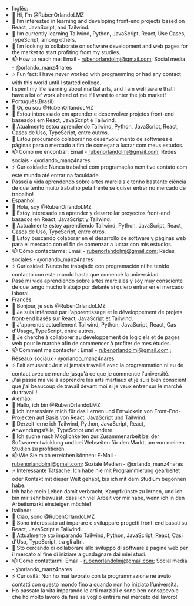 - Inglês:
- 👋 Hi, I’m @RubenOrlandoLMZ
- 👀 I’m interested in learning and developing front-end projects based on React, JavaScript, and Tailwind.
- 🌱 I’m currently learning Tailwind, Python, JavaScript, React, Use Cases, TypeScript, among others.
- 💞️ I’m looking to collaborate on software development and web pages for the market to start profiting from my studies.
- 📫 How to reach me: Email - rubenorlandolmj@gmail.com; Social media - @orlando_manz4nares
- ⚡ Fun fact: I have never worked with programming or had any contact with this world until I started college.
- I spent my life learning about martial arts, and I am well aware that I have a lot of work ahead of me if I want to enter the job market!
- Português(Brasil):
- 👋 Oi, eu sou @RubenOrlandoLMZ
- 👀 Estou interessado em aprender e desenvolver projetos front-end baseados em React, JavaScript e Tailwind.
- 🌱 Atualmente estou aprendendo Tailwind, Python, JavaScript, React, Casos de Uso, TypeScript, entre outros.
- 💞️ Estou procurando colaborar no desenvolvimento de softwares e páginas para o mercado a fim de começar a lucrar com meus estudos.
- 📫 Como me encontrar: Email - rubenorlandolmj@gmail.com; Redes sociais - @orlando_manz4nares
- ⚡ Curiosidade: Nunca trabalhei com programação nem tive contato com este mundo até entrar na faculdade.
- Passei a vida aprendendo sobre artes marciais e tenho bastante ciência de que tenho muito trabalho pela frente se quiser entrar no mercado de trabalho!
- Espanhol:
- 👋 Hola, soy @RubenOrlandoLMZ
- 👀 Estoy interesado en aprender y desarrollar proyectos front-end basados en React, JavaScript y Tailwind.
- 🌱 Actualmente estoy aprendiendo Tailwind, Python, JavaScript, React, Casos de Uso, TypeScript, entre otros.
- 💞️ Estoy buscando colaborar en el desarrollo de software y páginas web para el mercado con el fin de comenzar a lucrar con mis estudios.
- 📫 Cómo contactarme: Email - rubenorlandolmj@gmail.com; Redes sociales - @orlando_manz4nares
- ⚡ Curiosidad: Nunca he trabajado con programación ni he tenido contacto con este mundo hasta que comencé la universidad.
- Pasé mi vida aprendiendo sobre artes marciales y soy muy consciente de que tengo mucho trabajo por delante si quiero entrar en el mercado laboral.
- Francês:
- 👋 Bonjour, je suis @RubenOrlandoLMZ
- 👀 Je suis intéressé par l'apprentissage et le développement de projets front-end basés sur React, JavaScript et Tailwind.
- 🌱 J'apprends actuellement Tailwind, Python, JavaScript, React, Cas d'Usage, TypeScript, entre autres.
- 💞️ Je cherche à collaborer au développement de logiciels et de pages web pour le marché afin de commencer à profiter de mes études.
- 📫 Comment me contacter : Email - rubenorlandolmj@gmail.com ; Réseaux sociaux - @orlando_manz4nares
- ⚡ Fait amusant : Je n'ai jamais travaillé avec la programmation ni eu de contact avec ce monde jusqu'à ce que je commence l'université.
- J'ai passé ma vie à apprendre les arts martiaux et je suis bien conscient que j'ai beaucoup de travail devant moi si je veux entrer sur le marché du travail !
- Alemão:
- 👋 Hallo, ich bin @RubenOrlandoLMZ
- 👀 Ich interessiere mich für das Lernen und Entwickeln von Front-End-Projekten auf Basis von React, JavaScript und Tailwind.
- 🌱 Derzeit lerne ich Tailwind, Python, JavaScript, React, Anwendungsfälle, TypeScript und andere.
- 💞️ Ich suche nach Möglichkeiten zur Zusammenarbeit bei der Softwareentwicklung und bei Webseiten für den Markt, um von meinen Studien zu profitieren.
- 📫 Wie Sie mich erreichen können: E-Mail - rubenorlandolmj@gmail.com; Soziale Medien - @orlando_manz4nares
- ⚡ Interessante Tatsache: Ich habe nie mit Programmierung gearbeitet oder Kontakt mit dieser Welt gehabt, bis ich mit dem Studium begonnen habe.
- Ich habe mein Leben damit verbracht, Kampfkünste zu lernen, und ich bin mir sehr bewusst, dass ich viel Arbeit vor mir habe, wenn ich in den Arbeitsmarkt einsteigen möchte!
- Italiano:
- 👋 Ciao, sono @RubenOrlandoLMZ
- 👀 Sono interessato ad imparare e sviluppare progetti front-end basati su React, JavaScript e Tailwind.
- 🌱 Attualmente sto imparando Tailwind, Python, JavaScript, React, Casi d'Uso, TypeScript, tra gli altri.
- 💞️ Sto cercando di collaborare allo sviluppo di software e pagine web per il mercato al fine di iniziare a guadagnare dai miei studi.
- 📫 Come contattarmi: Email - rubenorlandolmj@gmail.com; Social media - @orlando_manz4nares
- ⚡ Curiosità: Non ho mai lavorato con la programmazione né avuto contatti con questo mondo fino a quando non ho iniziato l'università.
- Ho passato la vita imparando le arti marziali e sono ben consapevole che ho molto lavoro da fare se voglio entrare nel mercato del lavoro!

